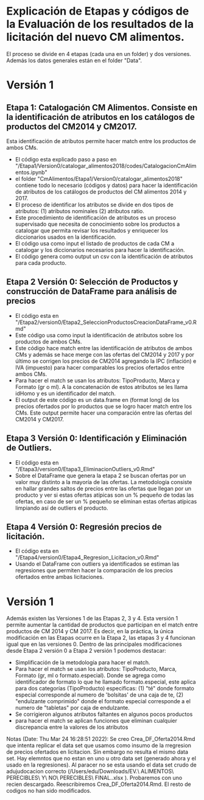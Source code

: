 # Explicación de Etapas y códigos de la Evaluación de los resultados de la licitación del nuevo CM alimentos.

El proceso se divide en 4 etapas (cada una en un folder) y dos versiones. Además los datos generales están en el folder "Data".

# Versión 1

## Etapa 1: Catalogación CM Alimentos. Consiste en la identificación de atributos en los catálogos de productos del CM2014 y CM2017.

Esta identificación de atributos permite hacer match entre los productos de ambos CMs.

 - El código esta explicado paso a paso en "/Etapa1/Version0/catalogar_alimentos2018/codes/CatalogacionCmAlimentos.ipynb"
 - el folder "CmAlimentos/Etapa1/Version0/catalogar_alimentos2018" contiene todo lo necesario (códigos y datos) para hacer la identificación de atributos de los catálogos de productos del CM alimentos 2014 y 2017.
 - El proceso de identificar los atributos se divide en dos tipos de atributos: (1) atributos nominales (2) atributos ratio. 
 - Este procedimiento de identificación de atributos es un proceso supervisado que necesita de conocimiento sobre los productos a catalogar que permita revisar los resultados y enriquecer los diccionarios usados en la identificación.
 - El código usa como input el listado de productos de cada CM a catalogar y los diccionarios necesarios para hacer la identificación.
 - El código genera como output un csv con la identificación de atributos para cada producto.

## Etapa 2 Versión 0: Selección de Productos y construcción de DataFrame para análisis de precios
 - El código esta en "/Etapa2/version0/Etapa2_SeleccionProductosCreacionDataFrame_v0.Rmd" 
 - Este código usa como input la identificación de atributos sobre los productos de ambos CMs.
 - Este código hace match entre las identificación de atributos de ambos CMs y además se hace merge con las ofertas del CM2014 y 2017 y por último 
   se corrigen los precios de CM2014 agregando la IPC (inflación) e IVA (impuesto) para hacer comparables los precios ofertados entre ambos CMs.
 - Para hacer el match se usan los atributos: TipoProducto, Marca y Formato (gr o ml). A la concatenación de estos atributos se les llama idHomo y 
   es un identificador del match.
 - El output de este código es un data.frame en (format long) de los precios ofertados por lo productos que se logro hacer match entre los CMs. 
   Este output permite hacer una comparación entre las ofertas del CM2014 y CM2017.

## Etapa 3 Versión 0: Identificación y Eliminación de Outliers.
 - El código esta en "/Etapa3/version0/Etapa3_EliminacionOutliers_v0.Rmd" 
 - Sobre el DataFrame que genera la etapa 2 se buscan ofertas por un valor muy distinto a la mayoría de las ofertas. La metodología consiste en 
   hallar grandes saltos de precios entre las ofertas que llegan por un producto y ver si estas ofertas atípicas son un % pequeño de todas las ofertas, 
   en caso de ser un % pequeño se eliminan estas ofertas atípicas limpiando así de outliers el producto.

## Etapa 4 Versión 0: Regresión precios de licitación.
 - El código esta en "/Etapa4/version0/Etapa4_Regresion_Licitacion_v0.Rmd"
 - Usando el DataFrame con outliers ya identificados se estiman las regresiones que permiten hacer la comparación de los precios ofertados entre 
   ambas licitaciones.

# Versión 1

Además existen las Versiones 1 de las Etapas 2, 3 y 4. Esta versión 1 permite aumentar la cantidad de productos que participan en el match entre productos
de CM 2014 y CM 2017. Es decir, en la práctica, la única modificación en las Etapas ocurre en la Etapa 2, las etapas 3 y 4 funcionan igual que en las versiones 0. 
Dentro de las principales modificaciones desde Etapa 2 versión 0 a Etapa 2 versión 1 podemos destacar:

 - Simplificación de la metodología para hacer el match.
 - Para hacer el match se usan los atributos: TipoProducto, Marca, Formato (gr, ml o formato.especial). Donde se agrega como identificador de formato lo que he 
   llamado formato.especial, este aplica para dos categorías (TipoProducto) especificas: (1) "té" donde formato especial corresponde al numero de 'bolsitas' de una 
   caja de te, (2) "endulzante comprimido" donde el formato especial corresponde a el numero de "tabletas" por caja de endulzante.
 - Se corrigieron algunos atributos faltantes en algunos pocos productos
 - para hacer el match se aplican funciones que eliminan cualquier discrepancia entre la valores de los atributos


Notas (Date:   Thu Mar 24 16:28:51 2022): Se creo Crea_DF_Oferta2014.Rmd que intenta replicar el data set que usamos como insumo de la rregresion de precios ofertados en licitacion. Sin embargo no resulta el mismo data set. Hay elemntos que no estan en uno u otro data set (generado ahora y el usado en la regresiones). Al paracer no se esta usando el data set crudo de adujudocacion correcto (/Users/edu/Downloads/EV.\ ALIMENTOS\ PERECIBLES\ Y\ NO\ PERECIBLES\ FINAL..xlsx ). Probaremos con uno recien descargado. Reescribiremos Crea_DF_Oferta2014.Rmd. El resto de codigos no han sido modificados.




